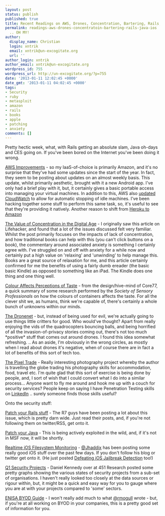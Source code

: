 ```yaml
---
layout: post
status: publish
published: true
title: Recent Readings on AWS, Drones, Concentration, Bartering, Rails, Java, iOS
permalink: readings-aws-drones-concentratoin-bartering-rails-java-ios
  .. OH MY!
author:
  display_name: Christian
  login: xntrik
  email: xntrik@un-excogitate.org
  url: ''
author_login: xntrik
author_email: xntrik@un-excogitate.org
wordpress_id: 755
wordpress_url: http://un-excogitate.org/?p=755
date: '2013-01-11 12:02:45 +0000'
date_gmt: '2013-01-11 04:02:45 +0000'
tags:
- Security
- ruby
- metasploit
- amazon
- rails
- books
- apple
- patching
- anxiety
comments: []
---
```

<p>Pretty hectic week, what, with Rails getting an absolute slam, Java oh-days and CES going on. If you've been bored on the Internet you've been doing it wrong.</p>
<p><a href="http://aws.typepad.com/aws/2013/01/aws-management-console-improvements.html">AWS Improvements</a> - so my IaaS-of-choice is primarily Amazon, and it's no surprise that they've had some updates since the start of the year. In fact, they seem to be posting about updates on an almost weekly basis. This update, whilst primarily aesthetic, brought with it a new Android app. I've only had a brief play with it, but, it certainly gives a basic portable access into managing your virtual machines. In addition to this, AWS also <a href="http://aws.amazon.com/about-aws/whats-new/2013/01/08/use-amazon-cloudwatch-to-detect-and-shut-down-unused-amazon-ec2-instances/">updated CloudWatch</a> to allow for automatic stopping of idle machines. I've been hacking together some stuff to perform this same task, so, it's useful to see that they're providing it natively. Another reason to shift from <a href="http://labs.asteriskinfosec.com.au/rails-and-the-amazonian-beanstalk/">Heroku to Amazon</a></p>
<p><a href="http://theconversation.edu.au/in-praise-of-the-printed-book-the-value-of-concentration-in-the-digital-age-9855">The Value of Concentration in the Digital Age</a> - I originally saw this article on Lifehacker, and found that a lot of the issues discussed felt very familiar. Whilst the post primarily focuses on the impacts of lack of concentration, and how traditional books can help with this (you can't click buttons on a book), the commentary around associated anxiety is something I certainly agree with. I've struggled on and off with anxiety for a while now and certainly put a high value on 'relaxing' and 'unwinding' to help manage this. Books are a great source of relaxation for me, and this article certainly confirmed for me the benefits of using a fairly dumb ereader (the basic basic Kindle) as opposed to something like an iPad. The Kindle does one thing and one thing well.</p>
<p><a href="http://www.core77.com/blog/object_culture/attention_tableware_designers_color_affects_perceptions_of_taste_24149.asp">Colour Affects Perceptions of Taste</a> - from the design/hive-mind of Core77, a quick summary of some research performed by the <em>Society of Sensory Professionals</em> on how the colours of containers affects the taste. For all the clever shit we, as humans, think we're capable of, there's certainly a whole bunch of unknowns within our minds.</p>
<p><a href="http://kottke.org/13/01/the-dronenet">The Dronenet</a> - but, instead of being used for evil, we're actually going to use things little critters for good. Who would've thought? Apart from really enjoying the vids of the quadrocopters bouncing balls, and being horrified of all the invasion-of-privacy stories coming out, there's not too much *positive* stuff that comes out around drones. I found this idea somewhat refreshing. .. As an aside, I'm obviously in the wrong circles, as mostly when I read about drones it's negative, when of course there are in fact a lot of benefits of this sort of tech too.</p>
<p><a href="http://thepixeltrade.com/">The Pixel Trade</a> - Really interesting photography project whereby the author is travelling the globe trading his photography skills for accommodation, food, travel etc. I'm quite glad that this sort of exercise is being done by people, and, I sort of wish that I could convert what I do into a similar process... Anyone want to fly me around and hook me up with a couch for security services? People keep on saying I have Penetration Testing skills on <a href="http://au.linkedin.com/pub/christian-frichot/1/938/556">LinkedIn</a> .. surely someone finds those skills useful?</p>
<p>Onto the security stuff:</p>
<p><a href="https://community.rapid7.com/community/metasploit/blog/2013/01/10/exploiting-ruby-on-rails-with-metasploit-cve-2013-0156">Patch your Rails stuff</a> - The R7 guys have been posting a lot about this issue, which is pretty darn wide. Just read their posts, and, if you're not following them on twitter/RSS, get onto it.</p>
<p><a href="http://krebsonsecurity.com/2013/01/zero-day-java-exploit-debuts-in-crimeware/">Patch your Java</a> - This is being actively exploited in the wild, and, if it's not in MSF now, it will be shortly.</p>
<p><a href="http://www.securityaegis.com/realtime-ios-filesystem-monitoring-installing-and-using-filemon-ios/">Realtime iOS Filesystem Monitoring</a> - <a href="https://twitter.com/Jhaddix">@Jhaddix</a> has been posting some really good iOS stuff over the past few days. If you don't follow his blog or twitter get onto it. (He just posted <a href="http://www.securityaegis.com/defeating-ios-jailbreak-detection/">Defeating iOS Jailbreak Detection</a> too!)</p>
<p><a href="http://theinfopro.blogs.451research.com/index.php/2013/01/2013s-q1-security-projects/">Q1 Security Projects</a> - Daniel Kennedy over at 451 Research posted some pretty graphs showing the various states of security projects from a sub-set of organisations. I haven't really looked too closely at the data sources or rigour within, but, it might be a quick and easy way for you to gauge where you are at with your projects compared to 'some' sectors.</p>
<p><a href="https://securosis.com/blog/enisa-byod-ftw">ENISA BYOD Guide</a> - I won't really add much to what <a href="https://twitter.com/rmogull">@rmogull</a> wrote - but, if you're at all working on BYOD in your companies, this is a pretty good set of information for you.</p>
